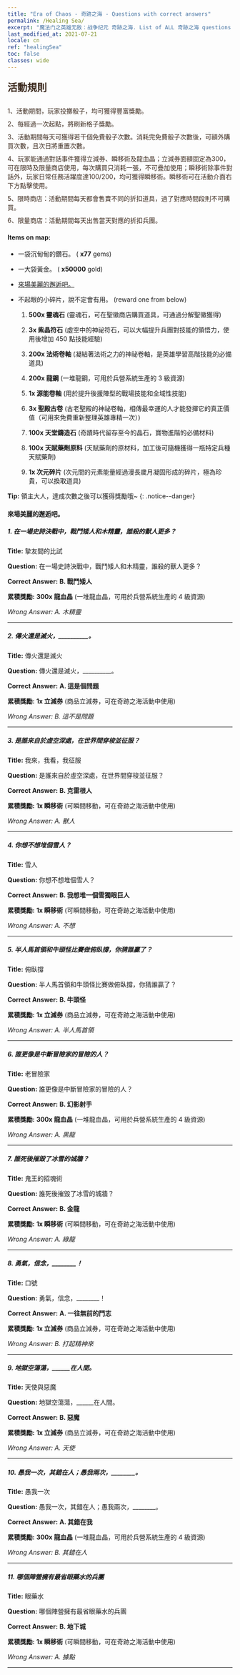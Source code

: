 ```yaml
---
title: "Era of Chaos - 奇跡之海 - Questions with correct answers"
permalink: /Healing Sea/
excerpt: "魔法门之英雄无敌：战争纪元 奇跡之海. List of ALL 奇跡之海 questions with correct answers"
last_modified_at: 2021-07-21
locale: cn
ref: "healingSea"
toc: false
classes: wide
---
```


#### <span style="color: #3c2a1e;font-size:22px">活動規則</span><br/><span style="color: #ffffff;font-size:6px">　</span><br/>
   <span style="color: #3c2a1e">1、活動期間，玩家投擲骰子，均可獲得豐富獎勵。</span><br/><span style="color: #ffffff;font-size:6px">　</span><br/>
   <span style="color: #3c2a1e">2、每經過一次起點，將刷新格子獎勵。</span><br/><span style="color: #ffffff;font-size:6px">　</span><br/>
   <span style="color: #3c2a1e">3、活動期間每天可獲得若干個免費骰子次數。消耗完免費骰子次數後，可額外購買次數，且次日將重置次數。</span><br/><span style="color: #ffffff;font-size:6px">　</span><br/>
   <span style="color: #3c2a1e">4、玩家能通過對話事件獲得立減券、瞬移術及龍血晶；立減券面額固定為300，可在限時及限量商店使用，每次購買只消耗一張，不可疊加使用；瞬移術除事件對話外，玩家日常任務活躍度達100/200，均可獲得瞬移術。瞬移術可在活動介面右下方點擊使用。</span><br/><span style="color: #ffffff;font-size:6px">　</span><br/>
   <span style="color: #3c2a1e">5、限時商店：活動期間每天都會售賣不同的折扣道具，過了對應時間段則不可購買。</span><br/><span style="color: #ffffff;font-size:6px">　</span><br/>
   <span style="color: #3c2a1e">6、限量商店：活動期間每天出售當天對應的折扣兵團。</span><br/>
#### Items on map: 

 -  一袋沉甸甸的鑽石。 ( **x77** gems) 

 -  一大袋黃金。 ( **x50000** gold)

 -  [來場美麗的邂逅吧。](#pop-quiz-time) 

 -  不起眼的小碎片，說不定會有用。 (reward one from below)

    1.  **500x 靈魂石** (靈魂石，可在聖徽商店購買道具，可通過分解聖徽獲得) 

    2.  **3x 紫晶符石** (虛空中的神祕符石，可以大幅提升兵團對技能的領悟力，使用後增加 450 點技能經驗) 

    3.  **200x 法術卷軸** (凝結著法術之力的神祕卷軸，是英雄學習高階技能的必備道具) 

    4.  **200x 龍鋼** (一堆龍鋼，可用於兵營系統生產的 3 級資源) 

    5.  **1x 源能卷軸** (用於提升後援陣型的戰場技能和全域性技能) 

    6.  **3x 聖殿古卷** (古老聖殿的神祕卷軸，相傳最幸運的人才能發揮它的真正價值（可用來免費重新整理英雄專精一次）) 

    7.  **100x 天堂鑄造石** (奇蹟時代留存至今的晶石，寶物進階的必備材料) 

    8.  **100x 天賦藥劑原料** (天賦藥劑的原材料，加工後可隨機獲得一瓶特定兵種天賦藥劑) 

    9.  **1x 次元碎片** (次元間的元素能量經過漫長歲月凝固形成的碎片，極為珍貴，可以換取道具) 

**Tip:** 領主大人，達成次數之後可以獲得獎勵哦~
{: .notice--danger}

#### 來場美麗的邂逅吧。 

##### 1. 在一場史詩決戰中，戰鬥矮人和木精靈，誰殺的獸人更多？ 

   **Title:** 摯友間的比試

   **Question:** 在一場史詩決戰中，戰鬥矮人和木精靈，誰殺的獸人更多？

   **Correct Answer:** **B. 戰鬥矮人** 

   **累積獎勵:**  **300x 龍血晶** (一堆龍血晶，可用於兵營系統生產的 4 級資源)

   *Wrong Answer:* *A. 木精靈* 

---

##### 2. 傳火還是滅火，__________。 

   **Title:** 傳火還是滅火

   **Question:** 傳火還是滅火，__________。

   **Correct Answer:** **A. 這是個問題** 

   **累積獎勵:**  **1x 立減券** (商品立減券，可在奇跡之海活動中使用)

   *Wrong Answer:* *B. 這不是問題* 

---

##### 3. 是誰來自於虛空深處，在世界間穿梭並征服？ 

   **Title:**  我來，我看，我征服

   **Question:** 是誰來自於虛空深處，在世界間穿梭並征服？

   **Correct Answer:** **B. 克雷根人** 

   **累積獎勵:**  **1x 瞬移術** (可瞬間移動，可在奇跡之海活動中使用)

   *Wrong Answer:* *A. 獸人* 

---

##### 4. 你想不想堆個雪人？ 

   **Title:** 雪人

   **Question:** 你想不想堆個雪人？

   **Correct Answer:** **B. 我想堆一個雪獨眼巨人** 

   **累積獎勵:**  **1x 瞬移術** (可瞬間移動，可在奇跡之海活動中使用)

   *Wrong Answer:* *A. 不想* 

---

##### 5. 半人馬首領和牛頭怪比賽做俯臥撐，你猜誰贏了？ 

   **Title:** 俯臥撐

   **Question:** 半人馬首領和牛頭怪比賽做俯臥撐，你猜誰贏了？

   **Correct Answer:** **B. 牛頭怪** 

   **累積獎勵:**  **1x 立減券** (商品立減券，可在奇跡之海活動中使用)

   *Wrong Answer:* *A. 半人馬首領* 

---

##### 6. 誰更像是中斷冒險家的冒險的人？ 

   **Title:** 老冒險家

   **Question:** 誰更像是中斷冒險家的冒險的人？

   **Correct Answer:** **B. 幻影射手** 

   **累積獎勵:**  **300x 龍血晶** (一堆龍血晶，可用於兵營系統生產的 4 級資源)

   *Wrong Answer:* *A. 黑龍* 

---

##### 7. 誰死後摧毀了冰雪的城牆？ 

   **Title:** 鬼王的招魂術

   **Question:** 誰死後摧毀了冰雪的城牆？

   **Correct Answer:** **B. 金龍** 

   **累積獎勵:**  **1x 瞬移術** (可瞬間移動，可在奇跡之海活動中使用)

   *Wrong Answer:* *A. 綠龍* 

---

##### 8. 勇氣，信念，________！ 

   **Title:** 口號

   **Question:** 勇氣，信念，________！

   **Correct Answer:** **A. 一往無前的鬥志** 

   **累積獎勵:**  **1x 立減券** (商品立減券，可在奇跡之海活動中使用)

   *Wrong Answer:* *B. 打起精神來* 

---

##### 9. 地獄空蕩蕩，______在人間。 

   **Title:** 天使與惡魔

   **Question:** 地獄空蕩蕩，______在人間。

   **Correct Answer:** **B. 惡魔** 

   **累積獎勵:**  **1x 立減券** (商品立減券，可在奇跡之海活動中使用)

   *Wrong Answer:* *A. 天使* 

---

##### 10. 愚我一次，其錯在人；愚我兩次，________。 

   **Title:** 愚我一次

   **Question:** 愚我一次，其錯在人；愚我兩次，________。

   **Correct Answer:** **A. 其錯在我** 

   **累積獎勵:**  **300x 龍血晶** (一堆龍血晶，可用於兵營系統生產的 4 級資源)

   *Wrong Answer:* *B. 其錯在人* 

---

##### 11. 哪個陣營擁有最省眼藥水的兵團 

   **Title:**  眼藥水

   **Question:** 哪個陣營擁有最省眼藥水的兵團

   **Correct Answer:** **B. 地下城** 

   **累積獎勵:**  **1x 瞬移術** (可瞬間移動，可在奇跡之海活動中使用)

   *Wrong Answer:* *A. 據點* 

---

